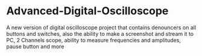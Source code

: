 # Advanced-Digital-Oscilloscope
A new version of digital oscilloscope project that contains denouncers on all buttons and switches, also the ability to make a screenshot and stream it to PC, 2 Channels scope, ability to measure frequencies and amplitudes, pause button and more 

